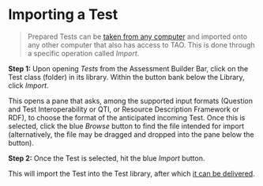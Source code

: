 # Importing a Test

>Prepared Tests can be [taken from any computer](../tests/exporting-tests.md) and imported onto any other computer that also has access to TAO. This is done through a specific operation called *Import*.

**Step 1:** Upon opening *Tests* from the Assessment Builder Bar, click on the Test class (folder) in its library. Within the button bank below the Library, click *Import*.

This opens a pane that asks, among the supported input formats (Question and Test Interoperability or QTI, or Resource Description Framework or RDF), to choose the format of the anticipated incoming Test. Once this is selected, click the blue *Browse* button to find the file intended for import (alternatively, the file may be dragged and dropped into the pane below the button). 

**Step 2:** Once the Test is selected, hit the blue *Import* button.

This will import the Test into the Test library, after which [it can be delivered](../deliveries/create-a-new-delivery.md).
